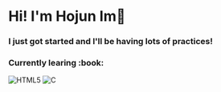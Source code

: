 <h1>Hi! I'm Hojun Im👋</h1>

<h3>I just got started and I'll be having lots of practices!</h3>

<h3> Currently learing :book: </h3>

![HTML5](https://img.shields.io/badge/-HTML5-F05032?style=for-the-badge&logo=html5&logoColor=ffffff)
![C](https://img.shields.io/badge/-C-green?style=for-the-badge&logo=C&logoColor=brightgreen)
